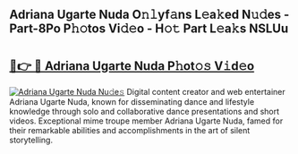 ## Adriana Ugarte Nuda O𝚗𝚕yf𝚊ns L𝚎a𝚔ed N𝚞𝚍es - Part-8Po P𝚑𝚘tos Vi𝚍𝚎o - H𝚘𝚝 Part L𝚎a𝚔s NSLUu

# <h2><a href="http://kf2zho4.oniu.top/?m=Adriana+Ugarte+Nuda">🔗👉 🔴 Adriana Ugarte Nuda P𝚑ot𝚘𝚜 V𝚒d𝚎o</a></h2>

[![Adriana Ugarte Nuda Nu𝚍e𝚜](https://i.imgur.com/0qMVB7G.gif)](http://kf2zho4.oniu.top/?m=Adriana+Ugarte+Nuda)
Digital content creator and web entertainer Adriana Ugarte Nuda, known for disseminating dance and lifestyle knowledge through solo and collaborative dance presentations and short videos. Exceptional mime troupe member Adriana Ugarte Nuda, famed for their remarkable abilities and accomplishments in the art of silent storytelling.  
